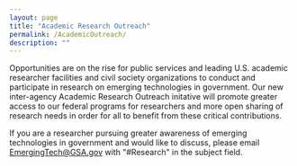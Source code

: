 ```yaml
---
layout: page
title: "Academic Research Outreach"
permalink: /AcademicOutreach/
description: ""
---
```


Opportunities are on the rise for public services and leading U.S. academic researcher facilities and civil society organizations to conduct and participate in research on emerging technologies in government. Our new inter-agency Academic Research Outreach initative will promote greater access to our federal programs for researchers and more open sharing of research needs in order for all to benefit from these critical contributions. 

If you are a researcher pursuing greater awareness of emerging technologies in government and would like to discuss, please email EmergingTech@GSA.gov with "#Research" in the subject field. 
